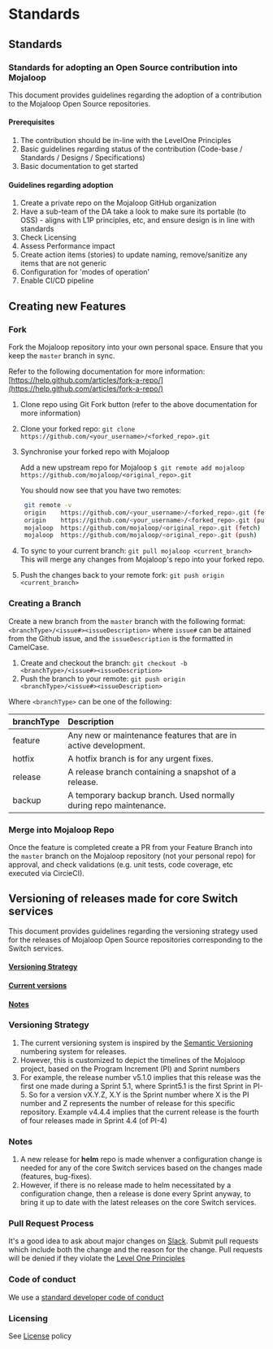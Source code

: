 # Standards

## Standards

### Standards for adopting an Open Source contribution into Mojaloop

This document provides guidelines regarding the adoption of a contribution to the Mojaloop Open Source repositories.

#### Prerequisites

1. The contribution should be in-line with the LevelOne Principles
2. Basic guidelines regarding status of the contribution \(Code-base / Standards / Designs / Specifications\)
3. Basic documentation to get started

#### Guidelines regarding adoption

1. Create a private repo on the Mojaloop GitHub organization
2. Have a sub-team of the DA take a look to make sure its portable \(to OSS\) - aligns with L1P principles, etc, and ensure design is in line with standards
3. Check Licensing
4. Assess Performance impact
5. Create action items \(stories\) to update naming, remove/sanitize any items that are not generic
6. Configuration for 'modes of operation'
7. Enable CI/CD pipeline

## Creating new Features

### Fork

Fork the Mojaloop repository into your own personal space. Ensure that you keep the `master` branch in sync.

Refer to the following documentation for more information: [https://help.github.com/articles/fork-a-repo/](https://help.github.com/articles/fork-a-repo/)

1. Clone repo using Git Fork button \(refer to the above documentation for more information\)
2. Clone your forked repo: `git clone https://github.com/<your_username>/<forked_repo>.git`
3. Synchronise your forked repo with Mojaloop

   Add a new upstream repo for Mojaloop `$ git remote add mojaloop https://github.com/mojaloop/<original_repo>.git`

   You should now see that you have two remotes:

   ```bash
    git remote -v
    origin    https://github.com/<your_username>/<forked_repo>.git (fetch)
    origin    https://github.com/<your_username>/<forked_repo>.git (push)
    mojaloop  https://github.com/mojaloop/<original_repo>.git (fetch)
    mojaloop  https://github.com/mojaloop/<original_repo>.git (push)
   ```

4. To sync to your current branch: `git pull mojaloop <current_branch>` This will merge any changes from Mojaloop's repo into your forked repo.
5. Push the changes back to your remote fork: `git push origin <current_branch>`

### Creating a Branch

Create a new branch from the `master` branch with the following format: `<branchType>/<issue#><issueDescription>` where `issue#` can be attained from the Github issue, and the `issueDescription` is the formatted in CamelCase.

1. Create and checkout the branch: `git checkout -b <branchType>/<issue#><issueDescription>` 
2. Push the branch to your remote: `git push origin <branchType>/<issue#><issueDescription>`

Where `<branchType>` can be one of the following:

| branchType | Description |
| :--- | :--- |
| feature | Any new or maintenance features that are in active development. |
| hotfix | A hotfix branch is for any urgent fixes. |
| release | A release branch containing a snapshot of a release. |
| backup | A temporary backup branch. Used normally during repo maintenance. |

### Merge into Mojaloop Repo

Once the feature is completed create a PR from your Feature Branch into the `master` branch on the Mojaloop repository \(not your personal repo\) for approval, and check validations \(e.g. unit tests, code coverage, etc executed via CircieCI\).

## Versioning of releases made for core Switch services

This document provides guidelines regarding the versioning strategy used for the releases of Mojaloop Open Source repositories corresponding to the Switch services.

#### [Versioning Strategy](standards.md#versioning-strategy)

#### [Current versions](standards.md#current-version)

#### [Notes](standards.md#notes)

### Versioning Strategy

1. The current versioning system is inspired by the [Semantic Versioning](https://semver.org/) numbering system for releases.
2. However, this is customized to depict the timelines of the Mojaloop project, based on the Program Increment \(PI\) and Sprint numbers
3. For example, the release number v5.1.0 implies that this release was the first one made during a Sprint 5.1, where Sprint5.1 is the first Sprint in PI-5. So for a version vX.Y.Z, X.Y is the Sprint number where X is the PI number and Z represents the number of release for this specific repository. Example v4.4.4 implies that the current release is the fourth of four releases made in Sprint 4.4 \(of PI-4\)

### Notes

1. A new release for **helm** repo is made whenver a configuration change is needed for any of the core Switch services based on the changes made \(features, bug-fixes\).
2. However, if there is no release made to helm necessitated by a configuration change, then a release is done every Sprint anyway, to bring it up to date with the latest releases on the core Switch services.

### Pull Request Process

It's a good idea to ask about major changes on [Slack](https://mojaloop.slack.com). Submit pull requests which include both the change and the reason for the change. Pull requests will be denied if they violate the [Level One Principles](https://leveloneproject.org/wp-content/uploads/2016/03/L1P_Level-One-Principles-and-Perspective.pdf)

### Code of conduct

We use a [standard developer code of conduct](https://www.contributor-covenant.org/version/1/4/code-of-conduct.html)

### Licensing

See [License](https://github.com/mojaloop/mojaloop/blob/master/contribute/License.md) policy

